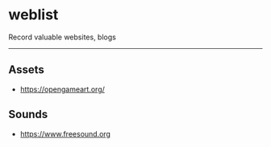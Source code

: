# weblist
 Record valuable websites, blogs
 ***
 ## Assets
 * https://opengameart.org/
 
 ## Sounds
 * https://www.freesound.org
